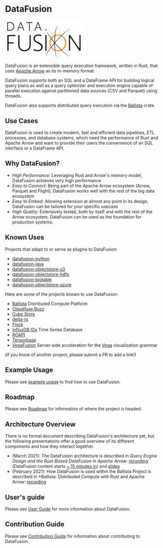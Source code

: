 <!---
  Licensed to the Apache Software Foundation (ASF) under one
  or more contributor license agreements.  See the NOTICE file
  distributed with this work for additional information
  regarding copyright ownership.  The ASF licenses this file
  to you under the Apache License, Version 2.0 (the
  "License"); you may not use this file except in compliance
  with the License.  You may obtain a copy of the License at

    http://www.apache.org/licenses/LICENSE-2.0

  Unless required by applicable law or agreed to in writing,
  software distributed under the License is distributed on an
  "AS IS" BASIS, WITHOUT WARRANTIES OR CONDITIONS OF ANY
  KIND, either express or implied.  See the License for the
  specific language governing permissions and limitations
  under the License.
-->

# DataFusion

<img src="docs/source/_static/images/DataFusion-Logo-Background-White.svg" width="256"/>

DataFusion is an extensible query execution framework, written in
Rust, that uses [Apache Arrow](https://arrow.apache.org) as its
in-memory format.

DataFusion supports both an SQL and a DataFrame API for building
logical query plans as well as a query optimizer and execution engine
capable of parallel execution against partitioned data sources (CSV
and Parquet) using threads.

DataFusion also supports distributed query execution via the
[Ballista](ballista/README.md) crate.

## Use Cases

DataFusion is used to create modern, fast and efficient data
pipelines, ETL processes, and database systems, which need the
performance of Rust and Apache Arrow and want to provide their users
the convenience of an SQL interface or a DataFrame API.

## Why DataFusion?

- _High Performance_: Leveraging Rust and Arrow's memory model, DataFusion achieves very high performance
- _Easy to Connect_: Being part of the Apache Arrow ecosystem (Arrow, Parquet and Flight), DataFusion works well with the rest of the big data ecosystem
- _Easy to Embed_: Allowing extension at almost any point in its design, DataFusion can be tailored for your specific usecase
- _High Quality_: Extensively tested, both by itself and with the rest of the Arrow ecosystem, DataFusion can be used as the foundation for production systems.

## Known Uses

Projects that adapt to or serve as plugins to DataFusion:

- [datafusion-python](https://github.com/datafusion-contrib/datafusion-python)
- [datafusion-java](https://github.com/datafusion-contrib/datafusion-java)
- [datafusion-objectstore-s3](https://github.com/datafusion-contrib/datafusion-objectstore-s3)
- [datafusion-objectstore-hdfs](https://github.com/datafusion-contrib/datafusion-objectstore-hdfs)
- [datafusion-bigtable](https://github.com/datafusion-contrib/datafusion-bigtable)
- [datafusion-objectstore-azure](https://github.com/datafusion-contrib/datafusion-objectstore-azure)

Here are some of the projects known to use DataFusion:

- [Ballista](ballista) Distributed Compute Platform
- [Cloudfuse Buzz](https://github.com/cloudfuse-io/buzz-rust)
- [Cube Store](https://github.com/cube-js/cube.js/tree/master/rust)
- [delta-rs](https://github.com/delta-io/delta-rs)
- [Flock](https://github.com/flock-lab/flock)
- [InfluxDB IOx](https://github.com/influxdata/influxdb_iox) Time Series Database
- [ROAPI](https://github.com/roapi/roapi)
- [Tensorbase](https://github.com/tensorbase/tensorbase)
- [VegaFusion](https://vegafusion.io/) Server-side acceleration for the [Vega](https://vega.github.io/) visualization grammar

(if you know of another project, please submit a PR to add a link!)

## Example Usage

Please see [example usage](https://arrow.apache.org/datafusion/user-guide/example-usage.html) to find how to use DataFusion.

## Roadmap

Please see [Roadmap](docs/source/specification/roadmap.md) for information of where the project is headed.

## Architecture Overview

There is no formal document describing DataFusion's architecture yet, but the following presentations offer a good overview of its different components and how they interact together.

- (March 2021): The DataFusion architecture is described in _Query Engine Design and the Rust-Based DataFusion in Apache Arrow_: [recording](https://www.youtube.com/watch?v=K6eCAVEk4kU) (DataFusion content starts [~ 15 minutes in](https://www.youtube.com/watch?v=K6eCAVEk4kU&t=875s)) and [slides](https://www.slideshare.net/influxdata/influxdb-iox-tech-talks-query-engine-design-and-the-rustbased-datafusion-in-apache-arrow-244161934)
- (February 2021): How DataFusion is used within the Ballista Project is described in \*Ballista: Distributed Compute with Rust and Apache Arrow: [recording](https://www.youtube.com/watch?v=ZZHQaOap9pQ)

## User's guide

Please see [User Guide](https://arrow.apache.org/datafusion/) for more information about DataFusion.

## Contribution Guide

Please see [Contribution Guide](CONTRIBUTING.md) for information about contributing to DataFusion.
